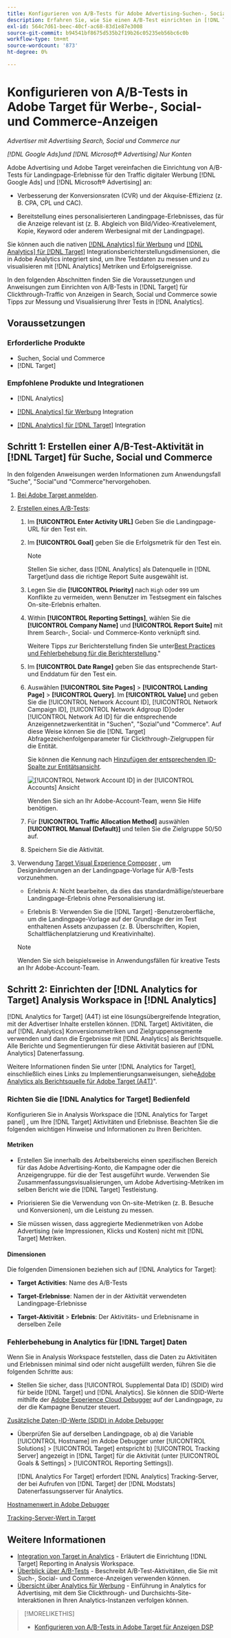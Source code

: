 ```yaml
---
title: Konfigurieren von A/B-Tests für Adobe Advertising-Suchen-, Social- und Commerce-Anzeigen in Adobe Target
description: Erfahren Sie, wie Sie einen A/B-Test einrichten in [!DNL Target] für Ihre [!DNL Google Ads] und [!DNL Microsoft® Advertising] Anzeigen in Search, Social und Commerce.
exl-id: 564c7d61-beec-40cf-ac68-83d1e87e3008
source-git-commit: b94541bf8675d535b2f19b26c05235eb56bc6c0b
workflow-type: tm+mt
source-wordcount: '873'
ht-degree: 0%

---
```


# Konfigurieren von A/B-Tests in Adobe Target für Werbe-, Social- und Commerce-Anzeigen

*Advertiser mit Advertising Search, Social und Commerce nur*

*[!DNL Google Ads]und [!DNL Microsoft® Advertising] Nur Konten*

Adobe Advertising und Adobe Target vereinfachen die Einrichtung von A/B-Tests für Landingpage-Erlebnisse für den Traffic digitaler Werbung [!DNL Google Ads] und [!DNL Microsoft® Advertising] an:

* Verbesserung der Konversionsraten (CVR) und der Akquise-Effizienz (z. B. CPA, CPL und CAC).

* Bereitstellung eines personalisierteren Landingpage-Erlebnisses, das für die Anzeige relevant ist (z. B. Abgleich von Bild/Video-Kreativelement, Kopie, Keyword oder anderem Werbesignal mit der Landingpage).

Sie können auch die nativen [[!DNL Analytics] für Werbung](/help/integrations/analytics/overview.md) und [[!DNL Analytics] für [!DNL Target]](https://experienceleague.adobe.com/docs/target/using/integrate/a4t/a4t.html) Integrationsberichterstellungsdimensionen, die in Adobe Analytics integriert sind, um Ihre Testdaten zu messen und zu visualisieren mit [!DNL Analytics] Metriken und Erfolgsereignisse.

In den folgenden Abschnitten finden Sie die Voraussetzungen und Anweisungen zum Einrichten von A/B-Tests in [!DNL Target] für Clickthrough-Traffic von Anzeigen in Search, Social und Commerce sowie Tipps zur Messung und Visualisierung Ihrer Tests in [!DNL Analytics].

## Voraussetzungen

### Erforderliche Produkte

* Suchen, Social und Commerce
* [!DNL Target]

### Empfohlene Produkte und Integrationen

* [!DNL Analytics]

* [[!DNL Analytics] für Werbung](/help/integrations/analytics/overview.md) Integration<!-- necessary for testing view-throughs, which most advertisers want to do -->

* [[!DNL Analytics] für [!DNL Target]](https://experienceleague.adobe.com/docs/target/using/integrate/a4t/a4t.html) Integration

## Schritt 1: Erstellen einer A/B-Test-Aktivität in [!DNL Target] für Suche, Social und Commerce

In den folgenden Anweisungen werden Informationen zum Anwendungsfall &quot;Suche&quot;, &quot;Social&quot;und &quot;Commerce&quot;hervorgehoben.

1. [Bei Adobe Target anmelden](https://experienceleague.adobe.com/docs/target/using/introduction/target-access-from-mac.html).

1. [Erstellen eines A/B-Tests](https://experienceleague.adobe.com/docs/target/using/activities/abtest/create/test-create-ab.html):

   1. Im **[!UICONTROL Enter Activity URL]** Geben Sie die Landingpage-URL für den Test ein.

   1. Im **[!UICONTROL Goal]** geben Sie die Erfolgsmetrik für den Test ein.

      >[!NOTE]
      >
      >Stellen Sie sicher, dass [!DNL Analytics] als Datenquelle in [!DNL Target]und dass die richtige Report Suite ausgewählt ist.

   1. Legen Sie die **[!UICONTROL Priority]** nach `High` oder `999` um Konflikte zu vermeiden, wenn Benutzer im Testsegment ein falsches On-site-Erlebnis erhalten.


   1. Within **[!UICONTROL Reporting Settings]**, wählen Sie die **[!UICONTROL Company Name]** und **[!UICONTROL Report Suite]** mit Ihrem Search-, Social- und Commerce-Konto verknüpft sind.

      Weitere Tipps zur Berichterstellung finden Sie unter[Best Practices und Fehlerbehebung für die Berichterstellung](https://experienceleague.adobe.com/docs/analytics/analyze/reports-analytics/report-troubleshooting.html).&quot;

   1. Im **[!UICONTROL Date Range]** geben Sie das entsprechende Start- und Enddatum für den Test ein.

   1. Auswählen **[!UICONTROL Site Pages]** > **[!UICONTROL Landing Page]** > **[!UICONTROL Query]**. Im **[!UICONTROL Value]** und geben Sie die [!UICONTROL Network Account ID], [!UICONTROL Network Campaign ID], [!UICONTROL Network Adgroup ID]oder [!UICONTROL Network Ad ID] für die entsprechende Anzeigennetzwerkentität in &quot;Suchen&quot;, &quot;Sozial&quot;und &quot;Commerce&quot;. Auf diese Weise können Sie die [!DNL Target] Abfragezeichenfolgenparameter für Clickthrough-Zielgruppen für die Entität.

      Sie können die Kennung nach [Hinzufügen der entsprechenden ID-Spalte zur Entitätsansicht](/help/search-social-commerce/common-tasks/data-views/custom-default-views-manage.md).

      ![[!UICONTROL Network Account ID] in der [!UICONTROL Accounts] Ansicht](/help/integrations/assets/target-search-id.png "[!UICONTROL Network Account ID] in der [!UICONTROL Accounts] Ansicht")

      Wenden Sie sich an Ihr Adobe-Account-Team, wenn Sie Hilfe benötigen.

   1. Für **[!UICONTROL Traffic Allocation Method]** auswählen **[!UICONTROL Manual (Default)]** und teilen Sie die Zielgruppe 50/50 auf.

   1. Speichern Sie die Aktivität.

1. Verwendung [Target Visual Experience Composer](https://experienceleague.adobe.com/docs/target/using/activities/abtest/create/test-create-ab.html) , um Designänderungen an der Landingpage-Vorlage für A/B-Tests vorzunehmen.

   * Erlebnis A: Nicht bearbeiten, da dies das standardmäßige/steuerbare Landingpage-Erlebnis ohne Personalisierung ist.

   * Erlebnis B: Verwenden Sie die [!DNL Target] -Benutzeroberfläche, um die Landingpage-Vorlage auf der Grundlage der im Test enthaltenen Assets anzupassen (z. B. Überschriften, Kopien, Schaltflächenplatzierung und Kreativinhalte).

   >[!NOTE]
   >
   >Wenden Sie sich beispielsweise in Anwendungsfällen für kreative Tests an Ihr Adobe-Account-Team.

## Schritt 2: Einrichten der [!DNL Analytics for Target] Analysis Workspace in [!DNL Analytics]

[!DNL Analytics for Target] (A4T) ist eine lösungsübergreifende Integration, mit der Advertiser Inhalte erstellen können. [!DNL Target] Aktivitäten, die auf [!DNL Analytics] Konversionsmetriken und Zielgruppensegmente verwenden und dann die Ergebnisse mit [!DNL Analytics] als Berichtsquelle. Alle Berichte und Segmentierungen für diese Aktivität basieren auf [!DNL Analytics] Datenerfassung.

Weitere Informationen finden Sie unter [!DNL Analytics for Target], einschließlich eines Links zu Implementierungsanweisungen, siehe[Adobe Analytics als Berichtsquelle für Adobe Target (A4T)](https://experienceleague.adobe.com/docs/target/using/integrate/a4t/a4t.html)&quot;.

### Richten Sie die [!DNL Analytics for Target] Bedienfeld

Konfigurieren Sie in Analysis Workspace die [!DNL Analytics for Target panel] , um Ihre [!DNL Target] Aktivitäten und Erlebnisse. Beachten Sie die folgenden wichtigen Hinweise und Informationen zu Ihren Berichten.

#### Metriken

* Erstellen Sie innerhalb des Arbeitsbereichs einen spezifischen Bereich für das Adobe Advertising-Konto, die Kampagne oder die Anzeigengruppe.<!-- only applicable entities? --> für die der Test ausgeführt wurde. Verwenden Sie Zusammenfassungsvisualisierungen, um Adobe Advertising-Metriken im selben Bericht wie die [!DNL Target] Testleistung.

* Priorisieren Sie die Verwendung von On-site-Metriken (z. B. Besuche und Konversionen), um die Leistung zu messen.

* Sie müssen wissen, dass aggregierte Medienmetriken von Adobe Advertising (wie Impressionen, Klicks und Kosten) nicht mit [!DNL Target] Metriken.

#### Dimensionen

Die folgenden Dimensionen beziehen sich auf [!DNL Analytics for Target]:

* **Target Activities**: Name des A/B-Tests

* **Target-Erlebnisse**: Namen der in der Aktivität verwendeten Landingpage-Erlebnisse

* **Target-Aktivität** > **Erlebnis**: Der Aktivitäts- und Erlebnisname in derselben Zeile

### Fehlerbehebung in Analytics für [!DNL Target] Daten

Wenn Sie in Analysis Workspace feststellen, dass die Daten zu Aktivitäten und Erlebnissen minimal sind oder nicht ausgefüllt werden, führen Sie die folgenden Schritte aus:

* Stellen Sie sicher, dass [!UICONTROL Supplemental Data ID] (SDID) wird für beide [!DNL Target] und [!DNL Analytics]. Sie können die SDID-Werte mithilfe der [Adobe Experience Cloud Debugger](https://experienceleague.adobe.com/docs/target-learn/tutorials/troubleshooting/troubleshoot-with-the-experience-cloud-debugger.html) auf der Landingpage, zu der die Kampagne Benutzer steuert.

[Zusätzliche Daten-ID-Werte (SDID) in Adobe Debugger](/help/integrations/assets/target-troubleshooting-sdid.png)

* Überprüfen Sie auf derselben Landingpage, ob a) die Variable [!UICONTROL Hostname] im Adobe Debugger unter [!UICONTROL Solutions] > [!UICONTROL Target] entspricht b) [!UICONTROL Tracking Server] angezeigt in [!DNL Target] für die Aktivität (unter [!UICONTROL Goals & Settings] > [!UICONTROL Reporting Settings]).

  [!DNL Analytics For Target] erfordert [!DNL Analytics] Tracking-Server, der bei Aufrufen von [!DNL Target] der [!DNL Modstats] Datenerfassungsserver für Analytics.<!-- just "to Analytics?"-->

[Hostnamenwert in Adobe Debugger](/help/integrations/assets/target-troubleshooting-hostname.png)

[Tracking-Server-Wert in Target](/help/integrations/assets/target-troubleshooting-tracking-server.png)

## Weitere Informationen

* [Integration von Target in Analytics](https://experienceleague.adobe.com/docs/target-learn/tutorials/integrations/3.2-target-analytics.html) - Erläutert die Einrichtung [!DNL Target] Reporting in Analysis Workspace.
* [Überblick über A/B-Tests](https://experienceleague.adobe.com/docs/target/using/activities/abtest/test-ab.html) - Beschreibt A/B-Test-Aktivitäten, die Sie mit Such-, Social- und Commerce-Anzeigen verwenden können.
* [Übersicht über Analytics für Werbung](/help/integrations/analytics/overview.md) - Einführung in Analytics for Advertising, mit dem Sie Clickthrough- und Durchsichts-Site-Interaktionen in Ihren Analytics-Instanzen verfolgen können.

>[!MORELIKETHIS]
>
>* [Konfigurieren von A/B-Tests in Adobe Target für Anzeigen DSP](ab-tests-dsp.md)
